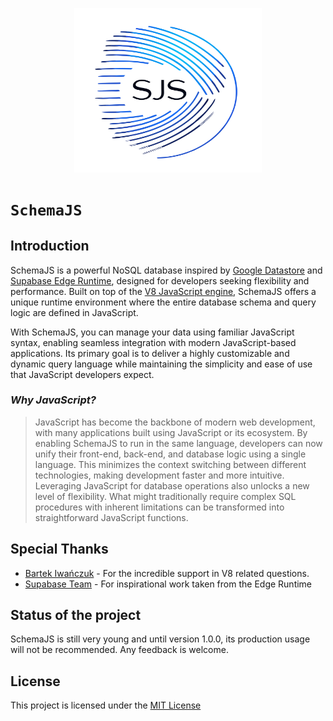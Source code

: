 

<p align="center">
  <a href="#">
    <img src="/docs/logo.png" width="300" height="262.5">
  </a>
</p>

# `SchemaJS`

## Introduction

SchemaJS is a powerful NoSQL database inspired by [Google Datastore](https://cloud.google.com/products/datastore?hl=en) and [Supabase Edge Runtime](https://github.com/supabase/edge-runtime), designed for developers seeking flexibility and performance. Built on top of the [V8 JavaScript engine](https://github.com/denoland/rusty_v8), SchemaJS offers a unique runtime environment where the entire database schema and query logic are defined in JavaScript.

With SchemaJS, you can manage your data using familiar JavaScript syntax, enabling seamless integration with modern JavaScript-based applications. Its primary goal is to deliver a highly customizable and dynamic query language while maintaining the simplicity and ease of use that JavaScript developers expect.

### _Why JavaScript?_

> JavaScript has become the backbone of modern web development, with many applications built using JavaScript or its ecosystem. By enabling SchemaJS to run in the same language, developers can now unify their front-end, back-end, and database logic using a single language. This minimizes the context switching between different technologies, making development faster and more intuitive.
Leveraging JavaScript for database operations also unlocks a new level of flexibility. What might traditionally require complex SQL procedures with inherent limitations can be transformed into straightforward JavaScript functions.

## Special Thanks
- [Bartek Iwańczuk](https://github.com/bartlomieju) - For the incredible support in V8 related questions.
- [Supabase Team](https://github.com/supabase) - For inspirational work taken from the Edge Runtime

## Status of the project

SchemaJS is still very young and until version 1.0.0, its production usage will not be recommended. Any feedback is welcome.

## License
This project is licensed under the [MIT License](./LICENSE)
